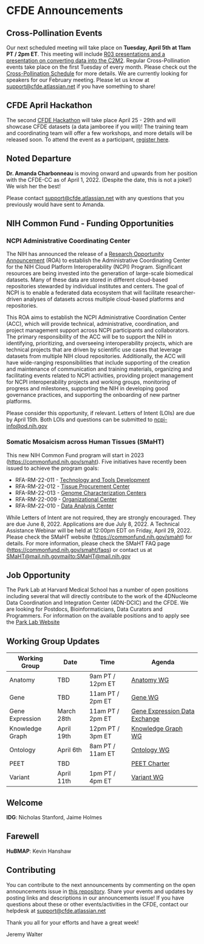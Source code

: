 # CFDE Announcements

## Cross-Pollination Events
Our next scheduled meeting will take place on **Tuesday, April 5th at 11am PT / 2pm ET**.  This meeting will include [R03 presentations and a presentation on converting data into the C2M2](https://docs.google.com/document/d/1nYiJkrvwpOefg78qtYrwCROaD7Bur6FlkwJ-aZuuTYI/edit#heading=h.af0seinevhzq). Regular Cross-Pollination events take place on the first Tuesday of every month. Please check out the  [Cross-Pollination Schedule](https://docs.google.com/spreadsheets/d/1hQAeOLkivUZZnwZ_KxfGw3neezMaWbrPk9nnFiKfQGA/edit?usp=sharing) for more details. We are currently looking for speakers for our February meeting. Please let us know at support@cfde.atlassian.net if you have something to share!

## CFDE April Hackathon
The second [CFDE Hackathon](http://ivory.idyll.org/blog/2022-feb-hackathon.html) will take place April 25 - 29th and will showcase CFDE datasets (a data jamboree if you will)! The training team and coordinating team will offer a few workshops, and more details will be released soon. To attend the event as a participant, [register here](https://www.nih-cfde.org/events/april-2022-hackathon/).

## Noted Departure
**Dr. Amanda Charbonneau** is moving onward and upwards from her position with the CFDE-CC as of April 1, 2022. (Despite the date, this is not a joke!) We wish her the best!

Please contact support@cfde.atlassian.net with any questions that you previously would have sent to Amanda.

## NIH Common Fund - Funding Opportunities

### NCPI Administrative Coordinating Center
The NIH has announced the release of a [Research Opportunity Announcement](https://datascience.nih.gov/news/nih-cloud-platform-interoperability-administrative-coordinating-center) (ROA) to establish the Administrative Coordinating Center for the NIH Cloud Platform Interoperability (NCPI) Program. Significant resources are being invested into the generation of large-scale biomedical datasets. Many of these data are stored in different cloud-based repositories stewarded by individual institutes and centers. The goal of NCPI is to enable a federated data ecosystem that will facilitate researcher-driven analyses of datasets across multiple cloud-based platforms and repositories.

This ROA aims to establish the NCPI Administrative Coordination Center (ACC), which will provide technical, administrative, coordination, and project management support across NCPI participants and collaborators. The primary responsibility of the ACC will be to support the NIH in identifying, prioritizing, and overseeing interoperability projects, which are technical projects that are driven by scientific use cases that leverage datasets from multiple NIH cloud repositories. Additionally, the ACC will have wide-ranging responsibilities that include supporting of the creation and maintenance of communication and training materials, organizing and facilitating events related to NCPI activities, providing project management for NCPI interoperability projects and working groups, monitoring of progress and milestones, supporting the NIH in developing good governance practices, and supporting the onboarding of new partner platforms.

Please consider this opportunity, if relevant. Letters of Intent (LOIs) are due by April 15th. Both LOIs and questions can be submitted to [ncpi-info@od.nih.gov](mailto:ncpi-info@od.nih.gov)

### Somatic Mosaicism across Human Tissues (SMaHT) 

This new NIH Common Fund program will start in 2023 (https://commonfund.nih.gov/smaht). Five initiatives have recently been issued to achieve the program goals:

- RFA-RM-22-011 - [Technology and Tools Development](https://grants.nih.gov/grants/guide/rfa-files/RFA-RM-22-011.html)
- RFA-RM-22-012 - [Tissue Procurement Center](https://grants.nih.gov/grants/guide/rfa-files/RFA-RM-22-012.html)
- RFA-RM-22-013 - [Genome Characterization Centers](https://grants.nih.gov/grants/guide/rfa-files/RFA-RM-22-013.html)
- RFA-RM-22-009 - [Organizational Center](https://grants.nih.gov/grants/guide/rfa-files/RFA-RM-22-009.html)
- RFA-RM-22-010 - [Data Analysis Center](https://grants.nih.gov/grants/guide/rfa-files/RFA-RM-22-010.html)

While Letters of Intent are not required, they are strongly encouraged.  They are due June 8, 2022. Applications are due July 8, 2022. A Technical Assistance Webinar will be held at 12:00pm EDT on Friday, April 29, 2022.  Please check the SMaHT website (https://commonfund.nih.gov/smaht) for details.  For more information, please check the SMaHT FAQ page (https://commonfund.nih.gov/smaht/faqs) or contact us at [SMaHT@mail.nih.gov](mailto:SMaHT@mail.nih.gov)<mailto:SMaHT@mail.nih.gov>

## Job Opportunity
The Park Lab at Harvard Medical School has a number of open positions including several that will directly contribute to the work of the 4DNucleome Data Coordination and Integration Center (4DN-DCIC) and the CFDE.  We are looking for Postdocs, Bioinformaticians, Data Curators and Programmers.  For information on the available positions and to apply see the [Park Lab Website](https://compbio.hms.harvard.edu/position)

## Working Group Updates

| Working Group | Date | Time | Agenda |
| ----------------- | ----- | ----- | --------- | 
Anatomy | TBD | 9am PT / 12pm ET | [Anatomy WG](https://docs.google.com/document/d/1K5L9WllqaABbr4MGO21ogDELyvtpVrD31wbvSNhx6ys/edit?usp=sharing)
Gene | TBD | 11am PT / 2pm ET | [Gene WG](https://drive.google.com/file/d/18QXDCFkHTVF2LTvab-wz9CprHxegP6VU/view) |
Gene Expression | March 28th | 11am PT / 2pm ET | [Gene Expression Data Exchange](https://docs.google.com/document/d/1XVe7qPOOvADdxXI3m4pIwhKYf0qUxcYUMUz2vTdDL8I/edit) |
Knowledge Graph | April 19th | 12pm PT / 3pm ET | [Knowledge Graph WG](https://docs.google.com/document/d/1WvpkLxWPW0XxZsam6jEJeEUQr2sQ0EWC/edit?usp=sharing&ouid=111367545760360703840&rtpof=true&sd=true)
Ontology | April 6th | 8am PT / 11am ET | [Ontology WG](https://docs.google.com/document/d/1VoHHBeWfol6XNJa3kzOnOFuTaIrcLYbqKYQcOnj1oh4/edit?usp=sharing) |
PEET | TBD | | [PEET Charter](https://docs.google.com/document/d/1mtAlTCu6S-9kQ-7sIp7LHIXbDpi6rFT105Eh5ICeT2w/edit) |
Variant | April 11th | 1pm PT / 4pm ET | [Variant WG](https://docs.google.com/document/d/1c3bxCKCRTWtvZopSLOT2iZsetylKtqdilfF1hB1thFQ/edit)

## Welcome
**IDG**: Nicholas Stanford, Jaime Holmes
## Farewell
**HuBMAP**: Kevin Hanshaw

## Contributing
You can contribute to the next announcements by commenting on the open announcements issue in [this repository](https://github.com/nih-cfde/announcements/issues). Share your events and updates by posting links and descriptions in our announcements issue! If you have questions about these or other events/activities in the CFDE, contact our helpdesk at support@cfde.atlassian.net

Thank you all for your efforts and have a great week!

Jeremy Walter
